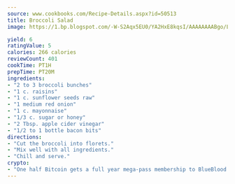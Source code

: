 ```yaml
---
source: www.cookbooks.com/Recipe-Details.aspx?id=50513
title: Broccoli Salad
image: https://1.bp.blogspot.com/-W-S2Aqx5EU0/YA2HxE8kqsI/AAAAAAAABgo/LNxJ2X_rvYgPNsplYMgQNjuwxaZ0e3pQQCLcBGAsYHQ/s320/17.png

yield: 6
ratingValue: 5
calories: 266 calories
reviewCount: 401
cookTime: PT1H
prepTime: PT20M
ingredients:
- "2 to 3 broccoli bunches"
- "1 c. raisins"
- "1 c. sunflower seeds raw"
- "1 medium red onion"
- "1 c. mayonnaise"
- "1/3 c. sugar or honey"
- "2 Tbsp. apple cider vinegar"
- "1/2 to 1 bottle bacon bits"
directions:
- "Cut the broccoli into florets."
- "Mix well with all ingredients."
- "Chill and serve."
crypto:
- "One half Bitcoin gets a full year mega-pass membership to BlueBlood."
---
```

